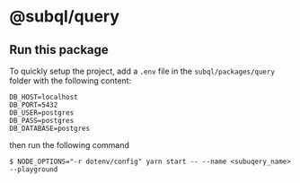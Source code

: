 # @subql/query

## Run this package

To quickly setup the project, add a `.env` file in the `subql/packages/query` folder with the following content:

```
DB_HOST=localhost
DB_PORT=5432
DB_USER=postgres
DB_PASS=postgres
DB_DATABASE=postgres
```

then run the following command

```
$ NODE_OPTIONS="-r dotenv/config" yarn start -- --name <subuqery_name> --playground
```

